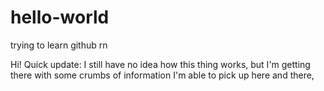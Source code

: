 # hello-world
trying to learn github rn

Hi! Quick update: I still have no idea how this thing works, but I'm getting there with some crumbs of information I'm able to pick up here and there, 
